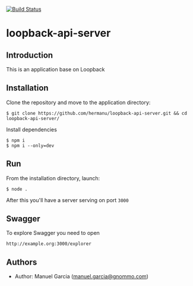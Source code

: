 [![Build Status](https://travis-ci.org/hermanu/loopback-api-server.svg?branch=master)](https://travis-ci.org/hermanu/loopback-api-server)

# loopback-api-server 

## Introduction

This is an application base on Loopback

## Installation

Clone the repository and move to the application directory:

```
$ git clone https://github.com/hermanu/loopback-api-server.git && cd loopback-api-server/
```

Install dependencies
```
$ npm i
$ npm i --only=dev
```

## Run

From the installation directory, launch:

```
$ node .
```

After this you'll have a server serving on port `3000`

## Swagger
To explore Swagger you need to open
```
http://example.org:3000/explorer
```

## Authors

- Author: Manuel Garcia ([manuel.garcia@gnommo.com](mailto:manuel.garcia@gnommo.com))
